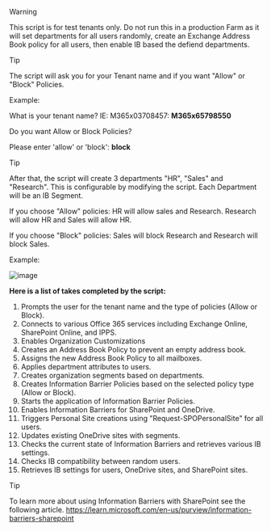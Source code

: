 > [!WARNING]  
> This script is for test tenants only. Do not run this in a production Farm as it will set departments for all users randomly, create an Exchange Address Book policy for all users, then enable IB based the defiend departments.

> [!TIP]
> The script will ask you for your Tenant name and if you want "Allow" or "Block" Policies.
>
> Example:
>
> What is your tenant name? IE: M365x03708457: **M365x65798550**
>
> Do you want Allow or Block Policies?
> 
> Please enter 'allow' or 'block': **block**

> [!TIP]
> After that, the script will create 3 departments "HR", "Sales" and "Research". This is configurable by modifying the script.
> Each Department will be an IB Segment.
>
> If you choose "Allow" policies: HR will allow sales and Research. Research will allow HR and Sales will allow HR.
>
> If you choose "Block" policies: Sales will block Research and Research will block Sales.
>

Example:

![image](https://github.com/user-attachments/assets/c6c1bb95-3053-45ba-8475-75e2bab38b07)


**Here is a list of takes completed by the script:**

1. Prompts the user for the tenant name and the type of policies (Allow or Block).
2. Connects to various Office 365 services including Exchange Online, SharePoint Online, and IPPS.
3. Enables Organization Customizations
4. Creates an Address Book Policy to prevent an empty address book.
5. Assigns the new Address Book Policy to all mailboxes.
6. Applies department attributes to users.
7. Creates organization segments based on departments.
8. Creates Information Barrier Policies based on the selected policy type (Allow or Block).
9. Starts the application of Information Barrier Policies.
10. Enables Information Barriers for SharePoint and OneDrive.
11. Triggers Personal Site creations using "Request-SPOPersonalSite" for all users.
12. Updates existing OneDrive sites with segments.
13. Checks the current state of Information Barriers and retrieves various IB settings.
14. Checks IB compatibility between random users.
15. Retrieves IB settings for users, OneDrive sites, and SharePoint sites.



> [!TIP]
>To learn more about using Information Barriers with SharePoint see the following article.
> https://learn.microsoft.com/en-us/purview/information-barriers-sharepoint
